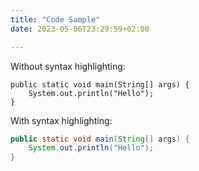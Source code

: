 ```yaml
---
title: "Code Sample"
date: 2023-05-06T23:29:59+02:00

---
```


Without syntax highlighting:

```
public static void main(String[] args) {
    System.out.println("Hello");
}
```

With syntax highlighting:

```java
public static void main(String[] args) {
    System.out.println("Hello");
}
```
